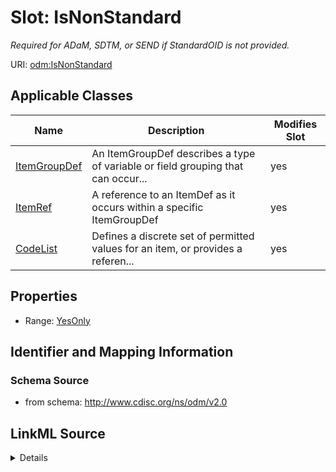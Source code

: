# Slot: IsNonStandard


_Required for ADaM, SDTM, or SEND if StandardOID is not provided._



URI: [odm:IsNonStandard](http://www.cdisc.org/ns/odm/v2.0/IsNonStandard)



<!-- no inheritance hierarchy -->




## Applicable Classes

| Name | Description | Modifies Slot |
| --- | --- | --- |
[ItemGroupDef](ItemGroupDef.md) | An ItemGroupDef describes a type of variable or field grouping that can occur... |  yes  |
[ItemRef](ItemRef.md) | A reference to an ItemDef as it occurs within a specific ItemGroupDef |  yes  |
[CodeList](CodeList.md) | Defines a discrete set of permitted values for an item, or provides a referen... |  yes  |







## Properties

* Range: [YesOnly](YesOnly.md)





## Identifier and Mapping Information







### Schema Source


* from schema: http://www.cdisc.org/ns/odm/v2.0




## LinkML Source

<details>
```yaml
name: IsNonStandard
description: Required for ADaM, SDTM, or SEND if StandardOID is not provided.
from_schema: http://www.cdisc.org/ns/odm/v2.0
rank: 1000
alias: IsNonStandard
domain_of:
- ItemGroupDef
- ItemRef
- CodeList
range: YesOnly

```
</details>